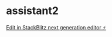# assistant2

[Edit in StackBlitz next generation editor ⚡️](https://stackblitz.com/~/github.com/thebiggestcookie/assistant2)